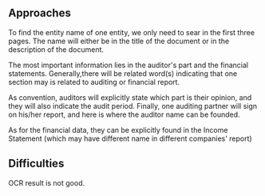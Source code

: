 ## Approaches

To find the entity name of one entity, we only need to sear in the first three pages. The name will either be in the title of the document or in the description of the document. 

The most important information lies in the auditor's part and the financial statements. Generally,there will be related word(s) indicating that one section may is related to auditing or financial report. 

As convention, auditors will explicitly state which part is their opinion, and they will also indicate the audit period. Finally, one auditing partner will sign on his/her report, and here is where the auditor name can be founded. 

As for the financial data, they can be explicitly found in the Income Statement (which may have different name in different companies' report)


## Difficulties

OCR result is not good.


